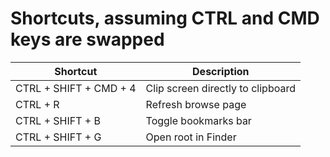 # Shortcuts, assuming CTRL and CMD keys are swapped

| Shortcut               | Description                       |
| ---------------------- | --------------------------------- |
| CTRL + SHIFT + CMD + 4 | Clip screen directly to clipboard |
| CTRL + R               | Refresh browse page               |
| CTRL + SHIFT + B       | Toggle bookmarks bar              |
| CTRL + SHIFT + G       | Open root in Finder               |
